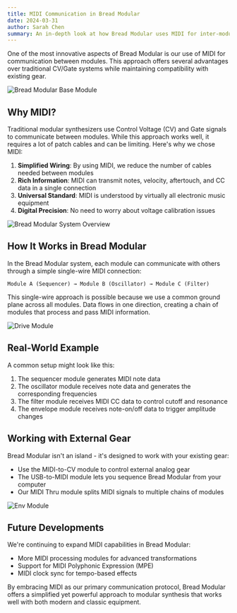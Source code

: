 ```yaml
---
title: MIDI Communication in Bread Modular
date: 2024-03-31
author: Sarah Chen
summary: An in-depth look at how Bread Modular uses MIDI for inter-module communication and what this means for your setups.
---
```


One of the most innovative aspects of Bread Modular is our use of MIDI for communication between modules. This approach offers several advantages over traditional CV/Gate systems while maintaining compatibility with existing gear.

![Bread Modular Base Module](/images/modules/base.jpg)

## Why MIDI?

Traditional modular synthesizers use Control Voltage (CV) and Gate signals to communicate between modules. While this approach works well, it requires a lot of patch cables and can be limiting. Here's why we chose MIDI:

1. **Simplified Wiring**: By using MIDI, we reduce the number of cables needed between modules
2. **Rich Information**: MIDI can transmit notes, velocity, aftertouch, and CC data in a single connection
3. **Universal Standard**: MIDI is understood by virtually all electronic music equipment
4. **Digital Precision**: No need to worry about voltage calibration issues

![Bread Modular System Overview](/images/home-slide/03.jpg)

## How It Works in Bread Modular

In the Bread Modular system, each module can communicate with others through a simple single-wire MIDI connection:

```
Module A (Sequencer) → Module B (Oscillator) → Module C (Filter)
```

This single-wire approach is possible because we use a common ground plane across all modules. Data flows in one direction, creating a chain of modules that process and pass MIDI information.

![Drive Module](/images/modules/drive.jpg)

## Real-World Example

A common setup might look like this:

1. The sequencer module generates MIDI note data
2. The oscillator module receives note data and generates the corresponding frequencies
3. The filter module receives MIDI CC data to control cutoff and resonance
4. The envelope module receives note-on/off data to trigger amplitude changes

## Working with External Gear

Bread Modular isn't an island - it's designed to work with your existing gear:

- Use the MIDI-to-CV module to control external analog gear
- The USB-to-MIDI module lets you sequence Bread Modular from your computer
- Our MIDI Thru module splits MIDI signals to multiple chains of modules

![Env Module](/images/modules/env.jpg)

## Future Developments

We're continuing to expand MIDI capabilities in Bread Modular:

- More MIDI processing modules for advanced transformations
- Support for MIDI Polyphonic Expression (MPE)
- MIDI clock sync for tempo-based effects

By embracing MIDI as our primary communication protocol, Bread Modular offers a simplified yet powerful approach to modular synthesis that works well with both modern and classic equipment. 